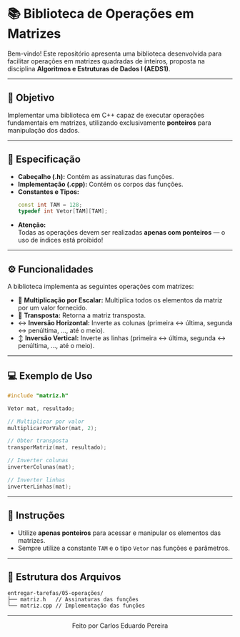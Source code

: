 # 📚 Biblioteca de Operações em Matrizes

Bem-vindo! Este repositório apresenta uma biblioteca desenvolvida para facilitar operações em matrizes quadradas de inteiros, proposta na disciplina **Algoritmos e Estruturas de Dados I (AEDS1)**.

---

## 🎯 Objetivo

Implementar uma biblioteca em C++ capaz de executar operações fundamentais em matrizes, utilizando exclusivamente **ponteiros** para manipulação dos dados.

---

## 📝 Especificação

- **Cabeçalho (.h):** Contém as assinaturas das funções.
- **Implementação (.cpp):** Contém os corpos das funções.
- **Constantes e Tipos:**
  ```cpp
  const int TAM = 128;
  typedef int Vetor[TAM][TAM];
  ```
- **Atenção:**  
  Todas as operações devem ser realizadas **apenas com ponteiros** — o uso de índices está proibido!

---

## ⚙️ Funcionalidades

A biblioteca implementa as seguintes operações com matrizes:

- 🔢 **Multiplicação por Escalar:** Multiplica todos os elementos da matriz por um valor fornecido.
- 🔄 **Transposta:** Retorna a matriz transposta.
- ↔️ **Inversão Horizontal:** Inverte as colunas (primeira ↔ última, segunda ↔ penúltima, ..., até o meio).
- ↕️ **Inversão Vertical:** Inverte as linhas (primeira ↔ última, segunda ↔ penúltima, ..., até o meio).

---

## 💻 Exemplo de Uso

```cpp
#include "matriz.h"

Vetor mat, resultado;

// Multiplicar por valor
multiplicarPorValor(mat, 2);

// Obter transposta
transporMatriz(mat, resultado);

// Inverter colunas
inverterColunas(mat);

// Inverter linhas
inverterLinhas(mat);
```

---

## 🚦 Instruções

- Utilize **apenas ponteiros** para acessar e manipular os elementos das matrizes.
- Sempre utilize a constante `TAM` e o tipo `Vetor` nas funções e parâmetros.

---

## 📂 Estrutura dos Arquivos

```
entregar-tarefas/05-operações/
├── matriz.h   // Assinaturas das funções
└── matriz.cpp // Implementação das funções
```
---

<div align="center">

Feito por Carlos Eduardo Pereira

</div>
